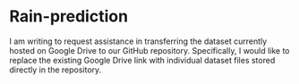 # Rain-prediction
I am writing to request assistance in transferring the dataset currently hosted on Google Drive to our GitHub repository.
Specifically, I would like to replace the existing Google Drive link with individual dataset files stored directly in the repository.
